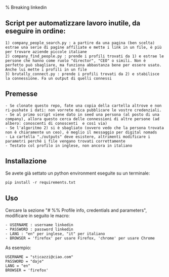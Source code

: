 % Breaking linkedin

## Script per automatizzare lavoro inutile, da eseguire **in ordine**:

    1) company_people_search.py : a partire da una pagina (ben scelta) estrae una serie di pagine affiliate e mette i link in un file, è più per trovare aziende piccole italiane
    2) company_find_people.py : prende i profili trovati da 1) e estrae le persone che hanno come ruolo "director", "CEO" o simili. Non è perfetto può sbagliare, ma funziona abbastanza bene per essere usato. Anche lui mette i profili in un file
    3) brutally_connect.py : prende i profili trovati da 2) e stabilisce la connessione. Fa un output di quelli connessi

## Premesse

    - Se clonate questo repo, fate una copia della cartella altrove e non ri-pushate i dati: non vorrete mica pubblicare le vostre credenziali.
    - Se al primo script viene dato in seed una persona (al posto di una company), allora questo cerca delle connessioni di altre persone (ad albero: conoscenti di conoscenti  e così via)
    - Se l'algoritmo 2) si è sbagliato (ovvero vedo che la persona trovata non è chiaramente un ceo), è meglio il messaggio per digital nomads
    - La cartella "./outputs" deve esistere, altrimenti modificare i parametri perchè i file vengano trovati correttamente
    - Testato col profilo in inglese, non ancora in italiano

## Installazione

Se avete già settato un python environment eseguite su un terminale:

```
pip install -r requirements.txt
```

## Uso

Cercare la sezione "# %% Profile info, credentials and parameters", modificare in seguito le macro:

    - USERNAME : username linkedin
    - PASSWORD : password linkedin
    - LANG : "en" per inglese, "it" per italiano
    - BROWSER = 'firefox' per usare Firefox, 'chrome' per usare Chrome

As esempio:

```
USERNAME = "sticazzi@ciao.com"
PASSWORD = "daje"
LANG = "en"
BROWSER = 'firefox'
```

